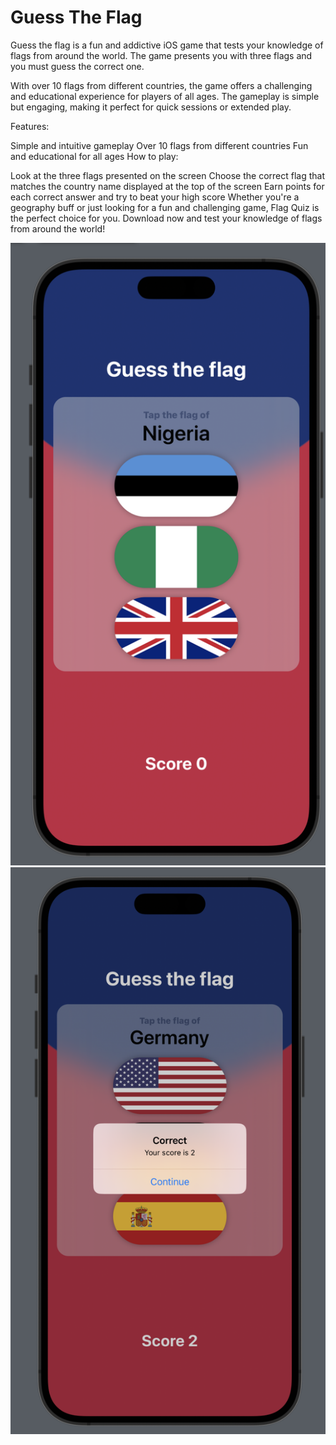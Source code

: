 # Guess The Flag
Guess the flag is a fun and addictive iOS game that tests your knowledge of flags from around the world. The game presents you with three flags and you must guess the correct one.

With over 10 flags from different countries, the game offers a challenging and educational experience for players of all ages. The gameplay is simple but engaging, making it perfect for quick sessions or extended play.

Features:

Simple and intuitive gameplay
Over 10 flags from different countries
Fun and educational for all ages
How to play:

Look at the three flags presented on the screen
Choose the correct flag that matches the country name displayed at the top of the screen
Earn points for each correct answer and try to beat your high score
Whether you're a geography buff or just looking for a fun and challenging game, Flag Quiz is the perfect choice for you. Download now and test your knowledge of flags from around the world!


![alt text](https://github.com/sharifi98/GuessTheFlag/blob/main/Screenshot%202023-03-07%20at%2015.38.13.png)
![alt text](https://github.com/sharifi98/GuessTheFlag/blob/main/Screenshot%202023-03-07%20at%2015.38.22.png)


